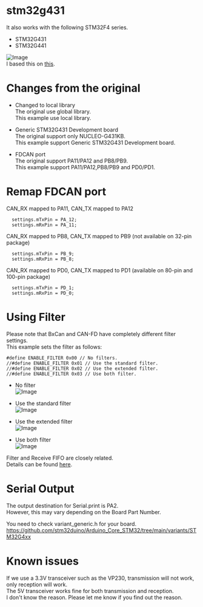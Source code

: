 # stm32g431
It also works with the following STM32F4 series.   
- STM32G431   
- STM32G441   

![Image](https://github.com/user-attachments/assets/85013bac-8e1e-45eb-aa72-3b504fa7d8a0)   
I based this on [this](https://github.com/pierremolinaro/acanfd-stm32).   

# Changes from the original

- Changed to local library   
	The original use global library.   
	This example use local library.   

- Generic STM32G431 Development board   
	The original support only NUCLEO-G431KB.   
	This example support Generic STM32G431 Development board.   

- FDCAN port   
	The original support PA11/PA12 and PB8/PB9.   
	This example support PA11/PA12,PB8/PB9 and PD0/PD1.   

# Remap FDCAN port

CAN_RX mapped to PA11, CAN_TX mapped to PA12   
```
  settings.mTxPin = PA_12;
  settings.mRxPin = PA_11;
```

CAN_RX mapped to PB8, CAN_TX mapped to PB9 (not available on 32-pin package)   
```
  settings.mTxPin = PB_9;
  settings.mRxPin = PB_8;
```

CAN_RX mapped to PD0, CAN_TX mapped to PD1 (available on 80-pin and 100-pin package)   
```
  settings.mTxPin = PD_1;
  settings.mRxPin = PD_0;
```

# Using Filter   
Please note that BxCan and CAN-FD have completely different filter settings.   
This example sets the filter as follows:   
```
#define ENABLE_FILTER 0x00 // No filters.
//#define ENABLE_FILTER 0x01 // Use the standard filter. 
//#define ENABLE_FILTER 0x02 // Use the extended filter.
//#define ENABLE_FILTER 0x03 // Use both filter.
```

- No filter   
	![Image](https://github.com/user-attachments/assets/a4d79efc-358d-4851-a2e4-56d156f0fddc)

- Use the standard filter   
	![Image](https://github.com/user-attachments/assets/136bf51e-a72b-4762-9f24-421d5ff6461d)

- Use the extended filter   
	![Image](https://github.com/user-attachments/assets/b8b340e5-5b20-4a5c-b72b-01285b6c2ce8)

- Use both filter   
	![Image](https://github.com/user-attachments/assets/f4da1340-9bd0-4ec4-b385-66ed609037cf)


Filter and Receive FIFO are closely related.   
Details can be found [here](https://github.com/pierremolinaro/acanfd-stm32/blob/main/extras/acanfd-stm32.pdf).   

# Serial Output   
The output destination for Serial.print is PA2.   
However, this may vary depending on the Board Part Number.   

You need to check variant_generic.h for your board.    
https://github.com/stm32duino/Arduino_Core_STM32/tree/main/variants/STM32G4xx

# Known issues   
If we use a 3.3V transceiver such as the VP230, transmission will not work, only reception will work.   
The 5V transceiver works fine for both transmission and reception.   
I don't know the reason. Please let me know if you find out the reason.   
